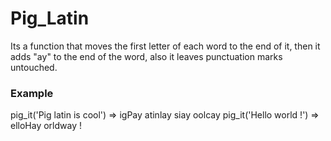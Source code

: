 # Pig_Latin
Its a function that moves the first letter of each word to the end of it, then it adds "ay" to the end of the word, also it leaves punctuation marks untouched.
### Example
pig_it('Pig latin is cool') => igPay atinlay siay oolcay
pig_it('Hello world !') => elloHay orldway !
